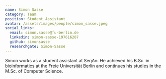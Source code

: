 ```yaml
---
name: Simon Sasse
category: Team
position: Student Assistant
avatar: /assets/images/people/simon_sasse.jpeg
social_links:
  email: simon.sasse@fu-berlin.de
  linkedin: simon-sasse-197616207
  github: simonsasse
  researchgate: Simon-Sasse
---
```


Simon works as a student assistant at SeqAn. He achieved his B.Sc. in bioinformatics at the Freie Universität Berlin and
continues his studies in the M.Sc. of Computer Science.

